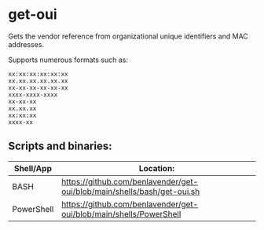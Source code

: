# get-oui
Gets the vendor reference from organizational unique identifiers and MAC addresses.

Supports numerous formats such as:

`xx:xx:xx:xx:xx:xx`<br>
`xx.xx.xx.xx.xx.xx`<br>
`xx-xx-xx-xx-xx-xx`<br>
`xxxx-xxxx-xxxx`<br>
`xx-xx-xx`<br>
`xx.xx.xx`<br>
`xx:xx:xx`<br>
`xxxx-xx`<br>

## Scripts and binaries:

| **Shell/App** | **Location:** |
| -- | -- |
| BASH | https://github.com/benlavender/get-oui/blob/main/shells/bash/get-oui.sh |
| PowerShell | https://github.com/benlavender/get-oui/blob/main/shells/PowerShell |